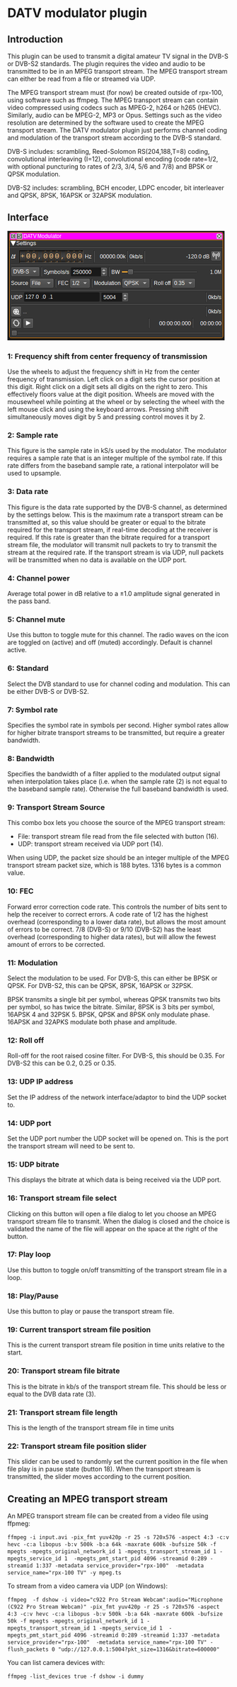 <h1>DATV modulator plugin</h1>

<h2>Introduction</h2>

This plugin can be used to transmit a digital amateur TV signal in the DVB-S or DVB-S2 standards. The plugin requires the video and audio to be transmitted to be in an MPEG transport stream.
The MPEG transport stream can either be read from a file or streamed via UDP.

The MPEG transport stream must (for now) be created outside of rpx-100, using software such as ffmpeg. The MPEG transport stream can contain video compressed using codecs such as MPEG-2, h264 or h265 (HEVC).
Similarly, audio can be MPEG-2, MP3 or Opus. Settings such as the video resolution are determined by the software used to create the MPEG transport stream.
The DATV modulator plugin just performs channel coding and modulation of the transport stream according to the DVB-S standard.

DVB-S includes: scrambling, Reed-Solomon RS(204,188,T=8) coding, convolutional interleaving (I=12), convolutional encoding (code rate=1/2, with optional puncturing to rates of 2/3, 3/4, 5/6 and 7/8) and BPSK or QPSK modulation.

DVB-S2 includes: scrambling, BCH encoder, LDPC encoder, bit interleaver and QPSK, 8PSK, 16APSK or 32APSK modulation.

<h2>Interface</h2>

![DATV Modulator plugin GUI](../../../doc/img/DATVMod_plugin.png)

<h3>1: Frequency shift from center frequency of transmission</h3>

Use the wheels to adjust the frequency shift in Hz from the center frequency of transmission. Left click on a digit sets the cursor position at this digit.
Right click on a digit sets all digits on the right to zero. This effectively floors value at the digit position.
Wheels are moved with the mousewheel while pointing at the wheel or by selecting the wheel with the left mouse click and using the keyboard arrows.
Pressing shift simultaneously moves digit by 5 and pressing control moves it by 2.

<h3>2: Sample rate</h3>

This figure is the sample rate in kS/s used by the modulator. The modulator requires a sample rate that is an integer multiple of the symbol rate.
If this rate differs from the baseband sample rate, a rational interpolator will be used to upsample.

<h3>3: Data rate</h3>

This figure is the data rate supported by the DVB-S channel, as determined by the settings below.
This is the maximum rate a transport stream can be transmitted at, so this value should be greater or equal to the bitrate required for the transport stream, if real-time decoding at the receiver is required.
If this rate is greater than the bitrate required for a transport stream file, the modulator will transmit null packets to try to transmit the stream at the required rate.
If the transport stream is via UDP, null packets will be transmitted when no data is available on the UDP port.

<h3>4: Channel power</h3>

Average total power in dB relative to a &#177;1.0 amplitude signal generated in the pass band.

<h3>5: Channel mute</h3>

Use this button to toggle mute for this channel. The radio waves on the icon are toggled on (active) and off (muted) accordingly. Default is channel active.

<h3>6: Standard</h3>

Select the DVB standard to use for channel coding and modulation. This can be either DVB-S or DVB-S2.

<h3>7: Symbol rate</h3>

Specifies the symbol rate in symbols per second. Higher symbol rates allow for higher bitrate transport streams to be transmitted, but require a greater bandwidth.

<h3>8: Bandwidth</h3>

Specifies the bandwidth of a filter applied to the modulated output signal when interpolation takes place (i.e. when the sample rate (2) is not equal to the baseband sample rate). Otherwise the full baseband bandwidth is used.

<h3>9: Transport Stream Source</h3>

This combo box lets you choose the source of the MPEG transport stream:

  - File: transport stream file read from the file selected with button (16).
  - UDP:  transport stream received via UDP port (14).

When using UDP, the packet size should be an integer multiple of the MPEG transport stream packet size, which is 188 bytes. 1316 bytes is a common value.

<h3>10: FEC</h3>

Forward error correction code rate. This controls the number of bits sent to help the receiver to correct errors.
A code rate of 1/2 has the highest overhead (corresponding to a lower data rate), but allows the most amount of errors to be correct.
7/8 (DVB-S) or 9/10 (DVB-S2) has the least overhead (corresponding to higher data rates), but will allow the fewest amount of errors to be corrected.

<h3>11: Modulation</h3>

Select the modulation to be used. For DVB-S, this can either be BPSK or QPSK. For DVB-S2, this can be QPSK, 8PSK, 16APSK or 32PSK.

BPSK transmits a single bit per symbol, whereas QPSK transmits two bits per symbol, so has twice the bitrate. Similar, 8PSK is 3 bits per symbol, 16APSK 4 and 32PSK 5. BPSK, QPSK and 8PSK only modulate phase. 16APSK and 32APKS modulate both phase and amplitude.

<h3>12: Roll off</h3>

Roll-off for the root raised cosine filter. For DVB-S, this should be 0.35. For DVB-S2 this can be 0.2, 0.25 or 0.35.

<h3>13: UDP IP address</h3>

Set the IP address of the network interface/adaptor to bind the UDP socket to.

<h3>14: UDP port</h3>

Set the UDP port number the UDP socket will be opened on. This is the port the transport stream will need to be sent to.

<h3>15: UDP bitrate</h3>

This displays the bitrate at which data is being received via the UDP port.

<h3>16: Transport stream file select</h3>

Clicking on this button will open a file dialog to let you choose an MPEG transport stream file to transmit. When the dialog is closed and the choice is validated the name of the file will appear on the space at the right of the button.

<h3>17: Play loop</h3>

Use this button to toggle on/off transmitting of the transport stream file in a loop.

<h3>18: Play/Pause</h3>

Use this button to play or pause the transport stream file.

<h3>19: Current transport stream file position</h3>

This is the current transport stream file position in time units relative to the start.

<h3>20: Transport stream file bitrate</h3>

This is the bitrate in kb/s of the transport stream file. This should be less or equal to the DVB data rate (3).

<h3>21: Transport stream file length</h3>

This is the length of the transport stream file in time units

<h3>22: Transport stream file position slider</h3>

This slider can be used to randomly set the current position in the file when file play is in pause state (button 18). When the transport stream is transmitted, the slider moves according to the current position.

<h2>Creating an MPEG transport stream</h2>

An MPEG transport stream file can be created from a video file using ffpmeg:

    ffmpeg -i input.avi -pix_fmt yuv420p -r 25 -s 720x576 -aspect 4:3 -c:v hevc -c:a libopus -b:v 500k -b:a 64k -maxrate 600k -bufsize 50k -f mpegts -mpegts_original_network_id 1 -mpegts_transport_stream_id 1 -mpegts_service_id 1  -mpegts_pmt_start_pid 4096 -streamid 0:289 -streamid 1:337 -metadata service_provider="rpx-100"  -metadata service_name="rpx-100 TV" -y mpeg.ts

To stream from a video camera via UDP (on Windows):

    ffmpeg  -f dshow -i video="c922 Pro Stream Webcam":audio="Microphone (C922 Pro Stream Webcam)" -pix_fmt yuv420p -r 25 -s 720x576 -aspect 4:3 -c:v hevc -c:a libopus -b:v 500k -b:a 64k -maxrate 600k -bufsize 50k -f mpegts -mpegts_original_network_id 1 -mpegts_transport_stream_id 1 -mpegts_service_id 1  -mpegts_pmt_start_pid 4096 -streamid 0:289 -streamid 1:337 -metadata service_provider="rpx-100"  -metadata service_name="rpx-100 TV" -flush_packets 0 "udp://127.0.0.1:5004?pkt_size=1316&bitrate=600000"

You can list camera devices with:

    ffmpeg -list_devices true -f dshow -i dummy
